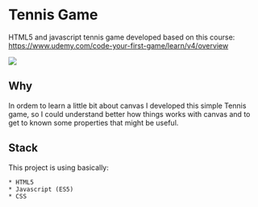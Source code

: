 # Tennis Game
HTML5 and javascript tennis game developed based on this course: https://www.udemy.com/code-your-first-game/learn/v4/overview

<img src="https://raw.githubusercontent.com/gdomiciano/tennis-game/master/img/game-view.png" align="center">

## Why

In ordem to learn a little bit about canvas I developed this simple Tennis game, so I could understand better how things works with canvas and to get to known some properties that might be useful.

## Stack

This project is using basically:

    * HTML5
    * Javascript (ES5)
    * CSS
